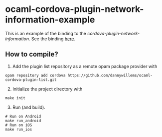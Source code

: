 # ocaml-cordova-plugin-network-information-example

This is an example of the binding to the *cordova-plugin-network-information*. See the
binding
[here](https://github.com/dannywillems/ocaml-cordova-plugin-network-information).

## How to compile?

1. Add the plugin list repository as a remote opam package provider with
```Shell
opam repository add cordova https://github.com/dannywillems/ocaml-cordova-plugin-list.git
```

2. Initialize the project directory with
```
make init
```

3. Run (and build).
```
# Run on Android
make run_android
# Run on iOS
make run_ios
```
